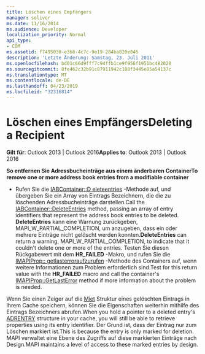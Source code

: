 ```yaml
---
title: Löschen eines Empfängers
manager: soliver
ms.date: 11/16/2014
ms.audience: Developer
localization_priority: Normal
api_type:
- COM
ms.assetid: f7495030-e3b8-4c7c-9e19-284ba820e846
description: 'Letzte Änderung: Samstag, 23. Juli 2011'
ms.openlocfilehash: bd01c66d9fff7c94ffb1ce9f956f1951bc482020
ms.sourcegitcommit: 8fe462c32b91c87911942c188f3445e85a54137c
ms.translationtype: MT
ms.contentlocale: de-DE
ms.lasthandoff: 04/23/2019
ms.locfileid: "32316814"
---
```

# <a name="deleting-a-recipient"></a><span data-ttu-id="313ba-103">Löschen eines Empfängers</span><span class="sxs-lookup"><span data-stu-id="313ba-103">Deleting a Recipient</span></span>

  
  
<span data-ttu-id="313ba-104">**Gilt für**: Outlook 2013 | Outlook 2016</span><span class="sxs-lookup"><span data-stu-id="313ba-104">**Applies to**: Outlook 2013 | Outlook 2016</span></span> 
  
 <span data-ttu-id="313ba-105">**So entfernen Sie Adressbucheinträge aus einem änderbaren Container**</span><span class="sxs-lookup"><span data-stu-id="313ba-105">**To remove one or more address book entries from a modifiable container**</span></span>
  
- <span data-ttu-id="313ba-106">Rufen Sie die [IABContainer::D eleteentries](iabcontainer-deleteentries.md) -Methode auf, und übergeben Sie ein Array von Eintrags Bezeichnern, die die zu löschenden Adressbucheinträge darstellen.</span><span class="sxs-lookup"><span data-stu-id="313ba-106">Call the [IABContainer::DeleteEntries](iabcontainer-deleteentries.md) method, passing an array of entry identifiers that represent the address book entries to be deleted.</span></span> <span data-ttu-id="313ba-107">**DeleteEntries** kann eine Warnung zurückgeben, MAPI_W_PARTIAL_COMPLETION, um anzugeben, dass ein oder mehrere Einträge nicht gelöscht werden konnten.</span><span class="sxs-lookup"><span data-stu-id="313ba-107">**DeleteEntries** can return a warning, MAPI_W_PARTIAL_COMPLETION, to indicate that it couldn't delete one or more of the entries.</span></span> <span data-ttu-id="313ba-108">Testen Sie diesen Rückgabewert mit dem **HR_FAILED** -Makro, und rufen Sie die [IMAPIProp:: getlasterroraufzurufen](imapiprop-getlasterror.md) -Methode des Containers auf, wenn weitere Informationen zum Problem erforderlich sind.</span><span class="sxs-lookup"><span data-stu-id="313ba-108">Test for this return value with the **HR_FAILED** macro and call the container's [IMAPIProp::GetLastError](imapiprop-getlasterror.md) method if more information about the problem is needed.</span></span> 
    
<span data-ttu-id="313ba-109">Wenn Sie einen Zeiger auf die [Miet](adrentry.md) Struktur eines gelöschten Eintrags in Ihrem Cache speichern, können Sie die Eigenschaften weiterhin mithilfe des Eintrags Bezeichners abrufen.</span><span class="sxs-lookup"><span data-stu-id="313ba-109">When you hold a pointer to a deleted entry's [ADRENTRY](adrentry.md) structure in your cache, you will still be able to retrieve properties using its entry identifier.</span></span> <span data-ttu-id="313ba-110">Der Grund ist, dass der Eintrag nur zum Löschen markiert ist.</span><span class="sxs-lookup"><span data-stu-id="313ba-110">This is because the entry is only marked for deletion.</span></span> <span data-ttu-id="313ba-111">MAPI verwaltet eine Ebene des Zugriffs auf diese markierten Einträge nach Design.</span><span class="sxs-lookup"><span data-stu-id="313ba-111">MAPI maintains a level of access to these marked entries by design.</span></span> 
  

